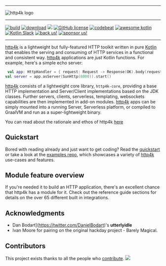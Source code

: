 <div class="github">

<hr/>

<picture>
  <source 
    srcset="https://www.http4k.org/img/logo-readme-dark-mode.png" 
    media="(prefers-color-scheme: dark)">
  <img src="https://www.http4k.org/img/logo-readme.png" alt="http4k logo">
</picture>

<hr/>

<a href="https://github.com/http4k/http4k/actions/workflows/build.yaml"><img alt="build" src="https://github.com/http4k/http4k/actions/workflows/build.yaml/badge.svg"></a>
<a href="https://mvnrepository.com/artifact/org.http4k"><img alt="download" src="https://img.shields.io/maven-central/v/org.http4k/http4k-core"></a>
<a href="https://codecov.io/gh/http4k/http4k"><img src="https://codecov.io/gh/http4k/http4k/branch/master/graph/badge.svg" /></a>
<a href="http//www.apache.org/licenses/LICENSE-2.0"><img alt="GitHub license" src="https://img.shields.io/badge/license-Apache%20License%202.0-blue.svg?style=flat"></a>
<a href="https://codebeat.co/projects/github-com-http4k-http4k-master"><img alt="codebeat" src="https://codebeat.co/badges/5b369ed4-af27-46f4-ad9c-a307d900617e"></a>
<a href="https://kotlin.link"><img alt="awesome kotlin" src="https://kotlin.link/awesome-kotlin.svg"></a>
<a href="https://opencollective.com/http4k"><img alt="Kotlin Slack" src="https://img.shields.io/badge/chat-kotlin%20slack-orange.svg"></a>
<a href="https://opencollective.com/http4k"><img alt="back us!" src="https://opencollective.com/http4k/backers/badge.svg"></a>
<a href="https://opencollective.com/http4k"><img alt="sponsor us!" src="https://opencollective.com/http4k/sponsors/badge.svg"></a>

<hr/>

</div>

[http4k] is a lightweight but fully-featured HTTP toolkit written in pure [Kotlin](https://kotlinlang.org/) that enables the serving and consuming of HTTP
services in a functional and consistent way. [http4k] applications are *just* Kotlin functions. For example, here's a simple echo server:

```kotlin
 val app: HttpHandler = { request: Request -> Response(OK).body(request.body) }
val server = app.asServer(SunHttp(8000)).start()
```

[http4k] consists of a lightweight core library, `http4k-core`, providing a base HTTP implementation and Server/Client implementations based on the JDK classes.
Further servers, clients, serverless, templating, websockets capabilities are then implemented in add-on modules. [http4k] apps can be simply mounted into a
running Server, Serverless platform, or compiled to GraalVM and run as a super-lightweight binary.

You can read about the rationale and ethos of http4k [here](https://http4k.org/rationale)

## Quickstart

Bored with reading already and just want to get coding? Read the [quickstart](https://www.http4k.org/quickstart/) or take a look at
the [examples repo](https://github.com/http4k/examples), which
showcases a variety of [http4k] use-cases and features.

## Module feature overview

If you're needed it to build an HTTP application, there's an excellent chance that http4k has a module for it. Check out the reference guide sections for
details on the over 65 different built in integrations.

## Acknowledgments

* Dan Bodart](https://twitter.com/DanielBodart)'s **utterlyidle**
* Ivan Moore for pairing on the original hackday project - Barely Magical.

<span class="github">

## Contributors

This project exists thanks to all the people who [contribute](https://www.http4k.org/contributing/).
<a href="https://github.com/http4k/http4k/graphs/contributors"><img src="https://opencollective.com/http4k/contributors.svg?width=890" /></a>

</span>

[http4k]: https://http4k.org 
